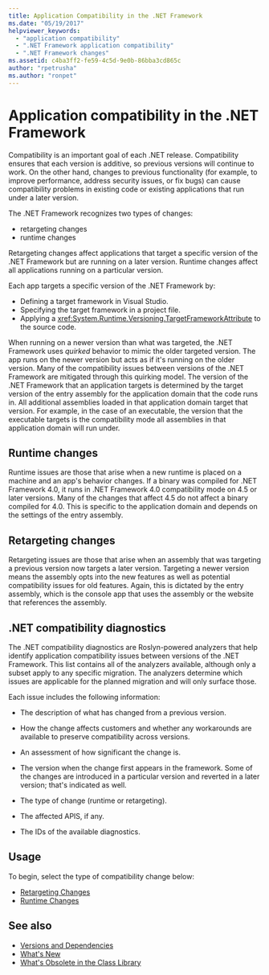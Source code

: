 ```yaml
---
title: Application Compatibility in the .NET Framework
ms.date: "05/19/2017"
helpviewer_keywords:
  - "application compatibility"
  - ".NET Framework application compatibility"
  - ".NET Framework changes"
ms.assetid: c4ba3ff2-fe59-4c5d-9e0b-86bba3cd865c
author: "rpetrusha"
ms.author: "ronpet"
---
```

# Application compatibility in the .NET Framework

Compatibility is an important goal of each .NET release. Compatibility ensures that each version is additive, so previous versions will continue to work. On the other hand, changes to previous functionality (for example, to improve performance, address security issues, or fix bugs) can cause compatibility problems in existing code or existing applications that run under a later version.

The .NET Framework recognizes two types of changes:

- retargeting changes
- runtime changes

Retargeting changes affect applications that target a specific version of the .NET Framework but are running on a later version. Runtime changes affect all applications running on a particular version.

Each app targets a specific version of the .NET Framework by:

- Defining a target framework in Visual Studio.
- Specifying the target framework in a project file.
- Applying a <xref:System.Runtime.Versioning.TargetFrameworkAttribute> to the source code.

When running on a newer version than what was targeted, the .NET Framework uses *quirked* behavior to mimic the older targeted version. The app runs on the newer version but acts as if it's running on the older version. Many of the compatibility issues between versions of the .NET Framework are mitigated through this quirking model. The version of the .NET Framework that an application targets is determined by the target version of the entry assembly for the application domain that the code runs in. All additional assemblies loaded in that application domain target that version. For example, in the case of an executable, the version that the executable targets is the compatibility mode all assemblies in that application domain will run under.

## Runtime changes

Runtime issues are those that arise when a new runtime is placed on a machine and an app's behavior changes. If a binary was compiled for .NET Framework 4.0, it runs in .NET Framework 4.0 compatibility mode on 4.5 or later versions. Many of the changes that affect 4.5 do not affect a binary compiled for 4.0. This is specific to the application domain and depends on the settings of the entry assembly.

## Retargeting changes

Retargeting issues are those that arise when an assembly that was targeting a previous version now targets a later version. Targeting a newer version means the assembly opts into the new features as well as potential compatibility issues for old features. Again, this is dictated by the entry assembly, which is the console app that uses the assembly or the website that references the assembly.

## .NET compatibility diagnostics

The .NET compatibility diagnostics are Roslyn-powered analyzers that help identify application compatibility issues between versions of the .NET Framework. This list contains all of the analyzers available, although only a subset apply to any specific migration. The analyzers determine which issues are applicable for the planned migration and will only surface those.

Each issue includes the following information:

- The description of what has changed from a previous version.

- How the change affects customers and whether any workarounds are available to preserve compatibility across versions.

- An assessment of how significant the change is.

- The version when the change first appears in the framework. Some of the changes are introduced in a particular version and reverted in a later version; that's indicated as well.

- The type of change (runtime or retargeting).

- The affected APIS, if any.

- The IDs of the available diagnostics.

## Usage

To begin, select the type of compatibility change below:

- [Retargeting Changes](./retargeting/index.md)
- [Runtime Changes](./runtime/index.md)

## See also

- [Versions and Dependencies](versions-and-dependencies.md)
- [What's New](../whats-new/index.md)
- [What's Obsolete in the Class Library](../whats-new/whats-obsolete.md)
